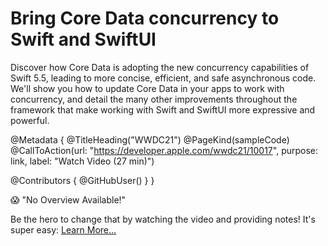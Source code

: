 # Bring Core Data concurrency to Swift and SwiftUI

Discover how Core Data is adopting the new concurrency capabilities of Swift 5.5, leading to more concise, efficient, and safe asynchronous code. We'll show you how to update Core Data in your apps to work with concurrency, and detail the many other improvements throughout the framework that make working with Swift and SwiftUI more expressive and powerful.

@Metadata {
   @TitleHeading("WWDC21")
   @PageKind(sampleCode)
   @CallToAction(url: "https://developer.apple.com/wwdc21/10017", purpose: link, label: "Watch Video (27 min)")

   @Contributors {
      @GitHubUser(<replace this with your GitHub handle>)
   }
}

😱 "No Overview Available!"

Be the hero to change that by watching the video and providing notes! It's super easy:
 [Learn More…](https://wwdcnotes.com/documentation/wwdcnotes/contributing)
